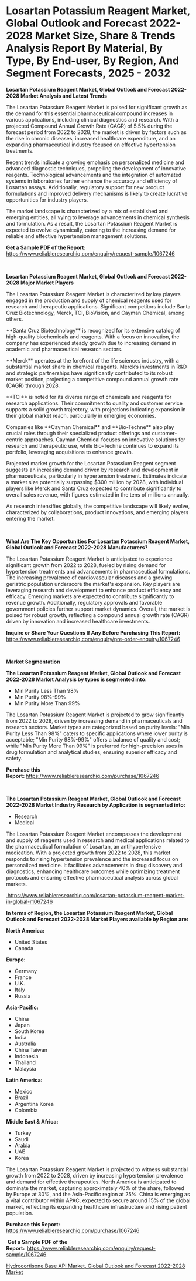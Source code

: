 <p><h1>Losartan Potassium Reagent Market, Global Outlook and Forecast 2022-2028 Market Size, Share & Trends Analysis Report By Material, By Type, By End-user, By Region, And Segment Forecasts, 2025 - 2032</h1></p><p><strong>Losartan Potassium Reagent Market, Global Outlook and Forecast 2022-2028 Market Analysis and Latest Trends</strong></p>
<p><p>The Losartan Potassium Reagent Market is poised for significant growth as the demand for this essential pharmaceutical compound increases in various applications, including clinical diagnostics and research. With a projected Compound Annual Growth Rate (CAGR) of 5.5% during the forecast period from 2022 to 2028, the market is driven by factors such as the rise in chronic diseases, increased healthcare expenditure, and an expanding pharmaceutical industry focused on effective hypertension treatments. </p><p>Recent trends indicate a growing emphasis on personalized medicine and advanced diagnostic techniques, propelling the development of innovative reagents. Technological advancements and the integration of automated systems in laboratories further enhance the accuracy and efficiency of Losartan assays. Additionally, regulatory support for new product formulations and improved delivery mechanisms is likely to create lucrative opportunities for industry players. </p><p>The market landscape is characterized by a mix of established and emerging entities, all vying to leverage advancements in chemical synthesis and formulation. As a result, the Losartan Potassium Reagent Market is expected to evolve dynamically, catering to the increasing demand for reliable and effective hypertension management solutions.</p></p>
<p><strong>Get a Sample PDF of the Report:&nbsp;</strong> <a href="https://www.reliableresearchiq.com/enquiry/request-sample/1067246?utm_campaign=2291&utm_medium=2&utm_source=Github&utm_content=ia&utm_term=21032025&utm_id=losartan-potassium-reagent-market-global-outlook-and-forecast-2022-2028">https://www.reliableresearchiq.com/enquiry/request-sample/1067246</a></p>
<p>&nbsp;</p>
<p><strong>Losartan Potassium Reagent Market, Global Outlook and Forecast 2022-2028 Major Market Players</strong></p>
<p><p>The Losartan Potassium Reagent Market is characterized by key players engaged in the production and supply of chemical reagents used for research and therapeutic applications. Significant competitors include Santa Cruz Biotechnology, Merck, TCI, BioVision, and Cayman Chemical, among others.</p><p>**Santa Cruz Biotechnology** is recognized for its extensive catalog of high-quality biochemicals and reagents. With a focus on innovation, the company has experienced steady growth due to increasing demand in academic and pharmaceutical research sectors.</p><p>**Merck** operates at the forefront of the life sciences industry, with a substantial market share in chemical reagents. Merck’s investments in R&D and strategic partnerships have significantly contributed to its robust market position, projecting a competitive compound annual growth rate (CAGR) through 2028.</p><p>**TCI** is noted for its diverse range of chemicals and reagents for research applications. Their commitment to quality and customer service supports a solid growth trajectory, with projections indicating expansion in their global market reach, particularly in emerging economies.</p><p>Companies like **Cayman Chemical** and **Bio-Techne** also play crucial roles through their specialized product offerings and customer-centric approaches. Cayman Chemical focuses on innovative solutions for research and therapeutic use, while Bio-Techne continues to expand its portfolio, leveraging acquisitions to enhance growth.</p><p>Projected market growth for the Losartan Potassium Reagent segment suggests an increasing demand driven by research and development in pharmaceuticals, particularly in hypertension treatment. Estimates indicate a market size potentially surpassing $300 million by 2028, with individual players like Merck and Santa Cruz expected to contribute significantly to overall sales revenue, with figures estimated in the tens of millions annually. </p><p>As research intensifies globally, the competitive landscape will likely evolve, characterized by collaborations, product innovations, and emerging players entering the market.</p></p>
<p>&nbsp;</p>
<p><strong>What Are The Key Opportunities For Losartan Potassium Reagent Market, Global Outlook and Forecast 2022-2028 Manufacturers?</strong></p>
<p><p>The Losartan Potassium Reagent Market is anticipated to experience significant growth from 2022 to 2028, fueled by rising demand for hypertension treatments and advancements in pharmaceutical formulations. The increasing prevalence of cardiovascular diseases and a growing geriatric population underscore the market's expansion. Key players are leveraging research and development to enhance product efficiency and efficacy. Emerging markets are expected to contribute significantly to revenue growth. Additionally, regulatory approvals and favorable government policies further support market dynamics. Overall, the market is poised for robust growth, reflecting a compound annual growth rate (CAGR) driven by innovation and increased healthcare investments.</p></p>
<p><strong>Inquire or Share Your Questions If Any Before Purchasing This Report:</strong> <a href="https://www.reliableresearchiq.com/enquiry/pre-order-enquiry/1067246?utm_campaign=2291&utm_medium=2&utm_source=Github&utm_content=ia&utm_term=21032025&utm_id=losartan-potassium-reagent-market-global-outlook-and-forecast-2022-2028">https://www.reliableresearchiq.com/enquiry/pre-order-enquiry/1067246</a></p>
<p>&nbsp;</p>
<p><strong>Market Segmentation</strong></p>
<p><strong>The Losartan Potassium Reagent Market, Global Outlook and Forecast 2022-2028 Market Analysis by types is segmented into:</strong></p>
<p><ul><li>Min Purity Less Than 98%</li><li>Min Purity 98%-99%</li><li>Min Purity More Than 99%</li></ul></p>
<p><p>The Losartan Potassium Reagent Market is projected to grow significantly from 2022 to 2028, driven by increasing demand in pharmaceuticals and research sectors. Market types are categorized based on purity levels: "Min Purity Less Than 98%" caters to specific applications where lower purity is acceptable; "Min Purity 98%-99%" offers a balance of quality and cost; while "Min Purity More Than 99%" is preferred for high-precision uses in drug formulation and analytical studies, ensuring superior efficacy and safety.</p></p>
<p><strong>Purchase this Report:&nbsp;</strong><a href="https://www.reliableresearchiq.com/purchase/1067246?utm_campaign=2291&utm_medium=2&utm_source=Github&utm_content=ia&utm_term=21032025&utm_id=losartan-potassium-reagent-market-global-outlook-and-forecast-2022-2028">https://www.reliableresearchiq.com/purchase/1067246</a></p>
<p>&nbsp;</p>
<p><strong>The Losartan Potassium Reagent Market, Global Outlook and Forecast 2022-2028 Market Industry Research by Application is segmented into:</strong></p>
<p><ul><li>Research</li><li>Medical</li></ul></p>
<p><p>The Losartan Potassium Reagent Market encompasses the development and supply of reagents used in research and medical applications related to the pharmaceutical formulation of Losartan, an antihypertensive medication. With a projected growth from 2022 to 2028, this market responds to rising hypertension prevalence and the increased focus on personalized medicine. It facilitates advancements in drug discovery and diagnostics, enhancing healthcare outcomes while optimizing treatment protocols and ensuring effective pharmaceutical analysis across global markets.</p></p>
<p><a href="https://www.reliableresearchiq.com/losartan-potassium-reagent-market-in-global-r1067246?utm_campaign=2291&utm_medium=2&utm_source=Github&utm_content=ia&utm_term=21032025&utm_id=losartan-potassium-reagent-market-global-outlook-and-forecast-2022-2028">&nbsp;https://www.reliableresearchiq.com/losartan-potassium-reagent-market-in-global-r1067246</a></p>
<p><strong>In terms of Region, the Losartan Potassium Reagent Market, Global Outlook and Forecast 2022-2028 Market Players available by Region are:</strong></p>
<p>
    <p> <strong> North America: </strong>
        <ul>
            <li>United States</li>
            <li>Canada</li>
        </ul>
        </p> 
    <p> <strong> Europe: </strong>
        <ul>
            <li>Germany</li>
            <li>France</li>
            <li>U.K.</li>
            <li>Italy</li>
            <li>Russia</li>
        </ul>
        </p> 
    <p> <strong> Asia-Pacific: </strong>
        <ul>
            <li>China</li>
            <li>Japan</li>
            <li>South Korea</li>
            <li>India</li>
            <li>Australia</li>
            <li>China Taiwan</li>
            <li>Indonesia</li>
            <li>Thailand</li>
            <li>Malaysia</li>
        </ul>
        </p> 
    <p> <strong> Latin America: </strong>
        <ul>
            <li>Mexico</li>
            <li>Brazil</li>
            <li>Argentina Korea</li>
            <li>Colombia</li>
        </ul>
        </p> 
    <p> <strong> Middle East & Africa: </strong>
        <ul>
            <li>Turkey</li>
            <li>Saudi</li>
            <li>Arabia</li>
            <li>UAE</li>
            <li>Korea</li>
        </ul>
    </p>
    </p>
<p><p>The Losartan Potassium Reagent Market is projected to witness substantial growth from 2022 to 2028, driven by increasing hypertension prevalence and demand for effective therapeutics. North America is anticipated to dominate the market, capturing approximately 40% of the share, followed by Europe at 30%, and the Asia-Pacific region at 25%. China is emerging as a vital contributor within APAC, expected to secure around 15% of the global market, reflecting its expanding healthcare infrastructure and rising patient population.</p></p>
<p><strong>Purchase this Report: </strong><a href="https://www.reliableresearchiq.com/purchase/1067246?utm_campaign=2291&utm_medium=2&utm_source=Github&utm_content=ia&utm_term=21032025&utm_id=losartan-potassium-reagent-market-global-outlook-and-forecast-2022-2028">https://www.reliableresearchiq.com/purchase/1067246</a></p>
<p>&nbsp;<strong>Get a Sample PDF of the Report:&nbsp;&nbsp;</strong><a href="https://www.reliableresearchiq.com/enquiry/request-sample/1067246?utm_campaign=2291&utm_medium=2&utm_source=Github&utm_content=ia&utm_term=21032025&utm_id=losartan-potassium-reagent-market-global-outlook-and-forecast-2022-2028">https://www.reliableresearchiq.com/enquiry/request-sample/1067246</a></p>
<p><strong></strong></p>
<p><p><a href="https://github.com/LilianFaulkner65/Market-Research-Report-List-2/blob/main/hydrocortisone-base-api-market-global-outlook-and-forecast-2022-2028-market.md?utm_campaign=2291&utm_medium=2&utm_source=Github&utm_content=ia&utm_term=21032025&utm_id=losartan-potassium-reagent-market-global-outlook-and-forecast-2022-2028">Hydrocortisone Base API Market, Global Outlook and Forecast 2022-2028 Market</a></p></p>